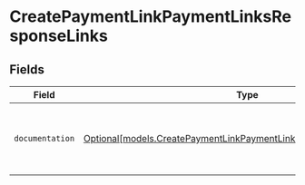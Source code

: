 # CreatePaymentLinkPaymentLinksResponseLinks


## Fields

| Field                                                                                                                                  | Type                                                                                                                                   | Required                                                                                                                               | Description                                                                                                                            |
| -------------------------------------------------------------------------------------------------------------------------------------- | -------------------------------------------------------------------------------------------------------------------------------------- | -------------------------------------------------------------------------------------------------------------------------------------- | -------------------------------------------------------------------------------------------------------------------------------------- |
| `documentation`                                                                                                                        | [Optional[models.CreatePaymentLinkPaymentLinksResponseDocumentation]](../models/createpaymentlinkpaymentlinksresponsedocumentation.md) | :heavy_minus_sign:                                                                                                                     | The URL to the generic Mollie API error handling guide.                                                                                |